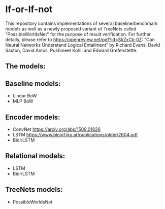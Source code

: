 # If-or-If-not

This repository contains implementations of several baseline/benchmark models as well as a newly proposed variant of TreeNets called "PossibleWorldsNet" for the purpose of result verification. For further details, please refer to https://openreview.net/pdf?id=SkZxCk-0Z: "Can Neural Networks Understand Logical Entailment" by Richard Evans, David Saxton, David Amos, Pushmeet Kohli and Edward Grefenstette.

## The models:

## Baseline models: 
- Linear BoW
- MLP BoW

## Encoder models: 
- ConvNet https://arxiv.org/abs/1509.01626
- LSTM https://www.bioinf.jku.at/publications/older/2604.pdf
- BidirLSTM 

## Relational models:
- LSTM 
- BidirLSTM

## TreeNets models: 
- PossibleWorldsNet
